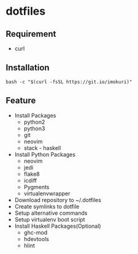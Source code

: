 # dotfiles

## Requirement

* curl

## Installation

`bash -c "$(curl -fsSL https://git.io/imokuri)"`

## Feature

* Install Packages
	* python2
	* python3
	* git
	* neovim
	* stack - haskell
* Install Python Packages
	* neovim
	* jedi
	* flake8
	* icdiff
	* Pygments
	* virtualenvwrapper
* Download repository to ~/.dotfiles
* Create symlinks to dotfile
* Setup alternative commands
* Setup virtualenv boot script
* Install Haskell Packages(Optional)
	* ghc-mod
	* hdevtools
	* hlint
